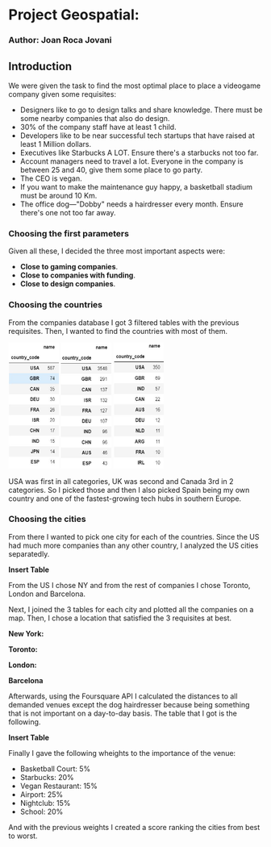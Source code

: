 # Project Geospatial:
### Author: Joan Roca Jovani

## Introduction
We were given the task to find the most optimal place to place a videogame company given some requisites:
- Designers like to go to design talks and share knowledge. There must be some nearby companies that also do design.
- 30% of the company staff have at least 1 child.
- Developers like to be near successful tech startups that have raised at least 1 Million dollars.
- Executives like Starbucks A LOT. Ensure there's a starbucks not too far.
- Account managers need to travel a lot.
Everyone in the company is between 25 and 40, give them some place to go party.
- The CEO is vegan.
- If you want to make the maintenance guy happy, a basketball stadium must be around 10 Km.
- The office dog—"Dobby" needs a hairdresser every month. Ensure there's one not too far away.

### Choosing the first parameters

Given all these, I decided the three most important aspects were:
- **Close to gaming companies**.
- **Close to companies with funding**.
- **Close to design companies**.

  
### Choosing the countries

From the companies database I got 3 filtered tables with the previous requisites. Then, I wanted to find the countries with most of them.

<img src="images/country_game.jpg" width="100" height="250">
<img src="images/country_funded.jpg" width="100" height="250">
<img src="images/country_design.jpg" width="100" height="250">

USA was first in all categories, UK was second and Canada 3rd in 2 categories. So I picked those and then I also picked Spain being my own country and one of the fastest-growing tech hubs in southern Europe.

### Choosing the cities

From there I wanted to pick one city for each of the countries. Since the US had much more companies than any other country, I analyzed the US cities separatedly.

**Insert Table**

From the US I chose NY and from the rest of companies I chose Toronto, London and Barcelona.

Next, I joined the 3 tables for each city and plotted all the companies on a map. Then, I chose a location that satisfied the 3 requisites at best.

**New York:**


**Toronto:**

**London:**

**Barcelona**

Afterwards, using the Foursquare API I calculated the distances to all demanded venues except the dog hairdresser because being something that is not important on a day-to-day basis. The table that I got is the following.

**Insert Table**

Finally I gave the following wheights to the importance of the venue:
- Basketball Court: 5%
- Starbucks: 20%
- Vegan Restaurant: 15%
- Airport: 25%
- Nightclub: 15%
- School: 20%

And with the previous weights I created a score ranking the cities from best to worst.



